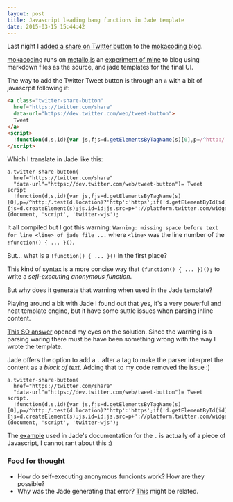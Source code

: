 ```yaml
---
layout: post
title: Javascript leading bang functions in Jade template
date: 2015-03-15 15:44:42
---
```


Last night I [added a share on Twitter button](https://github.com/mokagio/mokacoding/commit/1a4f3e0029b69e2ee0842a32ac018f165a8b169d) to the [mokacoding blog](http://www.mokacoding.com/).

[mokacoding](http://www.mokacoding.com/) runs on [metallo.js](https://github.com/mokagio/metallo.js) an [experiment of mine](http://www.mokacoding.com/blog/why-i-shouldnt-have-stopped-blogging-with-jekyll/) to blog using markdown files as the source, and jade templates for the final UI.

The way to add the Twitter Tweet button is through an `a` with a bit of javascrpit following it:

```html
<a class="twitter-share-button"
  href="https://twitter.com/share"
  data-url="https://dev.twitter.com/web/tweet-button">
  Tweet
</a>
<script>
  !function(d,s,id){var js,fjs=d.getElementsByTagName(s)[0],p=/^http:/.test(d.location)?'http':'https';if(!d.getElementById(id)){js=d.createElement(s);js.id=id;js.src=p+'://platform.twitter.com/widgets.js';fjs.parentNode.insertBefore(js,fjs);}}(document, 'script', 'twitter-wjs');
</script>
```
Which I translate in Jade like this:

```jade
a.twitter-share-button(
  href="https://twitter.com/share"
  "data-url"="https://dev.twitter.com/web/tweet-button")= Tweet
script
  !function(d,s,id){var js,fjs=d.getElementsByTagName(s)[0],p=/^http:/.test(d.location)?'http':'https';if(!d.getElementById(id)){js=d.createElement(s);js.id=id;js.src=p+'://platform.twitter.com/widgets.js';fjs.parentNode.insertBefore(js,fjs);}}(document, 'script', 'twitter-wjs');
```

It all compiled but I got this warning: `Warning: missing space before text for line <line> of jade file ...` where `<line>` was the line number of the `!function() { ... }()`.

But... what is a `!function() { ... }()` in the first place?

This kind of syntax is a more concise way that `(function() { ... })();` to write a _sefl-executing anonymous function_.

But why does it generate that warning when used in the Jade template?

Playing around a bit with Jade I found out that yes, it's a very powerful and neat template engine, but it have some suttle issues when parsing inline content.

[This SO answer](http://stackoverflow.com/questions/22181813/jade-missing-space-before-text-for-line-x-of-jade-file) opened my eyes on the solution. Since the warning is a parsing waring there must be have been something wrong with the way I wrote the template.

Jade offers the option to add a `.` after a tag to make the parser interpret the content as a _block of text_. Adding that to my code removed the issue :)

```jade
a.twitter-share-button(
  href="https://twitter.com/share"
  "data-url"="https://dev.twitter.com/web/tweet-button")= Tweet
script.
  !function(d,s,id){var js,fjs=d.getElementsByTagName(s)[0],p=/^http:/.test(d.location)?'http':'https';if(!d.getElementById(id)){js=d.createElement(s);js.id=id;js.src=p+'://platform.twitter.com/widgets.js';fjs.parentNode.insertBefore(js,fjs);}}(document, 'script', 'twitter-wjs');
```

The [example](http://jade-lang.com/reference/plain-text/) used in Jade's documentation for the `.` is actually of a piece of Javascript, I cannot rant about this :)

### Food for thought

* How do self-executing anonymous funcionts work? How are they possible?
* Why was the Jade generating that error? [This](http://jade-lang.com/reference/code/) might be related.


